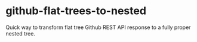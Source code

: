 # github-flat-trees-to-nested
Quick way to transform flat tree Github REST API response to a fully proper nested tree.

